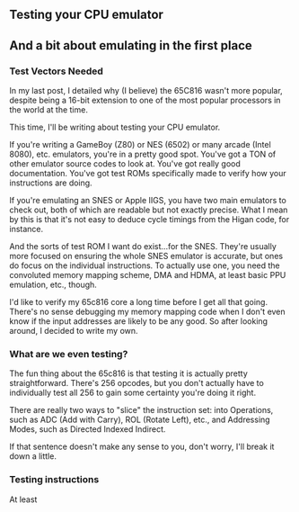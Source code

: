 ## Testing your CPU emulator

And a bit about emulating in the first place
---

### Test Vectors Needed
In my last post, I detailed why (I believe) the 65C816 wasn't more popular, despite being a 16-bit extension to one of the most popular processors in the world at the time.

This time, I'll be writing about testing your CPU emulator.

If you're writing a GameBoy (Z80) or NES (6502) or many arcade (Intel 8080), etc. emulators, you're in a pretty good spot. You've got a TON of other emulator source codes to look at. You've got really good documentation. You've got test ROMs specifically made to verify how your instructions are doing.

If you're emulating an SNES or Apple IIGS, you have two main emulators to check out, both of which are readable but not exactly precise. What I mean by this is that it's not easy to deduce cycle timings from the Higan code, for instance.

And the sorts of test ROM I want do exist...for the SNES. They're usually more focused on ensuring the whole SNES emulator is accurate, but ones do focus on the individual instructions. To actually use one, you need the convoluted memory mapping scheme, DMA and HDMA, at least basic PPU emulation, etc., though.

I'd like to verify my 65c816 core a long time before I get all that going. There's no sense debugging my memory mapping code when I don't even know if the input addresses are likely to be any good. So after looking around, I decided to write my own.

### What are we even testing?

The fun thing about the 65c816 is that testing it is actually pretty straightforward. There's 256 opcodes, but you don't actually have to individually test all 256 to gain some certainty you're doing it right.

There are really two ways to "slice" the instruction set: into Operations, such as ADC (Add with Carry), ROL (Rotate Left), etc., and Addressing Modes, such as Directed Indexed Indirect.

If that sentence doesn't make any sense to you, don't worry, I'll break it down a little.

### Testing instructions
At least
